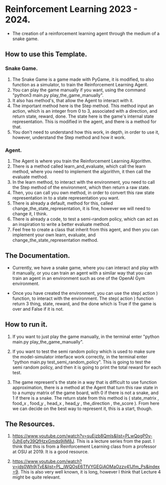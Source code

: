 # Reinforcement Learning 2023 - 2024. 

- The creation of a reinforcement learning agent through the medium of a snake game. 

## How to use this Template. 

### Snake Game. 

1. The Snake Game is a game made with PyGame, it is modified, to also function as a simulator, to train the Reinforcement Learning Agent. 
2. You can play the game manually if you want, using the command "python3 main.py play_the_game_manually". 
3. It also has method's, that allow the Agent to interact with it. 
4. The important method here is the Step method. This method input an action, which is an integer from 0 to 3, associated with a direction, and return state, reward, done. The state here is the game's internal state representation. This is modified in the agent, and there is a method for that. 
5. You don't need to understand how this work, in depth, in order to use it, however, understand the Step method and how it work. 

### Agent. 

1. The Agent is where you train the Reinforcement Learning Algorithm. 
2. There is a method called learn_and_evaluate, which call the learn method, where you need to implement the algorithm, it then call the evaluate method. 
3. In the learn method, to interact with the environment, you need to call the Step method of the environment, which then return a raw state. 
4. Then, you can call you own method, in order to convert this raw state representation in to a state representation you want. 
5. There is already a default, method for this, called change_the_state_representation, it is fine, however we will need to change it, I think. 
6. There is already a code, to test a semi-random policy, which can act as an inspiration to write a better evaluate method. 
7. Feel free to create a class that inherit from this agent, and then you can implement your own learn, evaluate, and change_the_state_representation method. 

## The Documentation. 

- Currently, we have a snake game, where you can interact and play with it manually, or you can train an agent with a similar way that you can train an agent in an environment such as one of the OpenAI Gym environment. 

- Once you have created the environment, you can use the step( action ) function, to interact with the environment. The step( action ) function return 3 thing, state, reward, and the done which is True if the game is over and False if it is not. 

## How to run it. 

1. If you want to just play the game manually, in the terminal enter "python main.py play_the_game_manually". 

2. If you want to test the semi random policy which is used to make sure the model-simulator interface work correctly, in the terminal enter "python main.py test_semi_random_policy". This is going to test the semi random policy, and then it is going to print the total reward for each test. 

3. The game represent's the state in a way that is difficult to use function approximation, there is a method at the Agent that turn this raw state in to a numpy matrix of the game board, with 0 if there is not a snake, and 1 if there is a snake. The return state from this method is  ( state_matrix , food_x , food_y , head_x , head_y , the_direction , the_score ). From here we can decide on the best way to represent it, this is a start, though. 

## The Resources. 

1. https://www.youtube.com/watch?v=suEjzb8Qmls&list=PLwQpgP0y-0JhEgfy39QfHzxGmdq9ilM8J. This is a lecture series from the past. I think that this is from a Reinforcement Learning class from a professor at OSU at 2019. It is a good resource. 

2. https://www.youtube.com/watch?v=jds0Wh9jTvE&list=PL_iWQOsE6TfVYGEGiAOMaOzzv41Jfm_Ps&index=9. This is also very well known, it is long, however I think that Lecture 4 might be quite relevant. 
